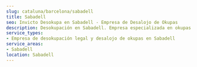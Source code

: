 ```yaml
---
slug: cataluna/barcelona/sabadell
title: Sabadell
seo: Invicto Desokupa en Sabadell - Empresa de Desalojo de Okupas
description: Desokupación en Sabadell. Empresa especializada en okupas. Mediación legal y desalojo express. Presupuesto gratuito.
service_types:
- Empresa de desokupación legal y desalojo de okupas en Sabadell
service_areas:
- Sabadell
location: Sabadell
---
```

